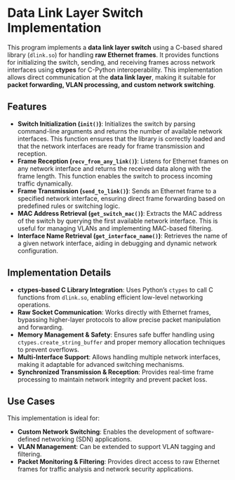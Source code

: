 # Data Link Layer Switch Implementation

This program implements a **data link layer switch** using a C-based shared library (`dlink.so`) for handling **raw Ethernet frames**. It provides functions for initializing the switch, sending, and receiving frames across network interfaces using **ctypes** for C-Python interoperability. This implementation allows direct communication at the **data link layer**, making it suitable for **packet forwarding, VLAN processing, and custom network switching**.

## Features

- **Switch Initialization (`init()`)**: Initializes the switch by parsing command-line arguments and returns the number of available network interfaces. This function ensures that the library is correctly loaded and that the network interfaces are ready for frame transmission and reception.
- **Frame Reception (`recv_from_any_link()`)**: Listens for Ethernet frames on any network interface and returns the received data along with the frame length. This function enables the switch to process incoming traffic dynamically.
- **Frame Transmission (`send_to_link()`)**: Sends an Ethernet frame to a specified network interface, ensuring direct frame forwarding based on predefined rules or switching logic.
- **MAC Address Retrieval (`get_switch_mac()`)**: Extracts the MAC address of the switch by querying the first available network interface. This is useful for managing VLANs and implementing MAC-based filtering.
- **Interface Name Retrieval (`get_interface_name()`)**: Retrieves the name of a given network interface, aiding in debugging and dynamic network configuration.

## Implementation Details

- **ctypes-based C Library Integration**: Uses Python’s `ctypes` to call C functions from `dlink.so`, enabling efficient low-level networking operations.
- **Raw Socket Communication**: Works directly with Ethernet frames, bypassing higher-layer protocols to allow precise packet manipulation and forwarding.
- **Memory Management & Safety**: Ensures safe buffer handling using `ctypes.create_string_buffer` and proper memory allocation techniques to prevent overflows.
- **Multi-Interface Support**: Allows handling multiple network interfaces, making it adaptable for advanced switching mechanisms.
- **Synchronized Transmission & Reception**: Provides real-time frame processing to maintain network integrity and prevent packet loss.

## Use Cases

This implementation is ideal for:
- **Custom Network Switching**: Enables the development of software-defined networking (SDN) applications.
- **VLAN Management**: Can be extended to support VLAN tagging and filtering.
- **Packet Monitoring & Filtering**: Provides direct access to raw Ethernet frames for traffic analysis and network security applications.


